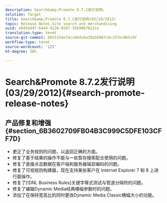 ```yaml
---
description: Search&amp;Promote 8.7.2发行说明。
solution: Target
title: Search&amp;Promote 8.7.2发行说明(03/29/2012)
topic: Release Notes,Site search and merchandising
uuid: e8454d47-6444-4136-92d7-35b90bfb12ca
translation-type: tm+mt
source-git-commit: d015154efdccbb4c6a39a56907c0c337ec065c9f
workflow-type: tm+mt
source-wordcount: '121'
ht-degree: 38%

---
```



# Search&amp;Promote 8.7.2发行说明(03/29/2012){#search-promote-release-notes}

## 产品修复和增强{#section_6B3602709FB04B3C999C5DFE103CFF7D}

* 更正了业务规则的问题，以返回正确的方面。
* 修复了基于结果的操作不能与一些暂存搜索配合使用的问题。
* 修复了直接点击数据在客户端和服务器端双编码的问题。
* 修复了可视规则构建器，现在支持某些客户在 Internet Explorer 7 和 8 上进行面操作。
* 修复了[!DNL Business Rules]关键字等式测试与管道分隔符的问题。
* 修复了编辑Dynamic Media经典横幅参数时的问题。
* 添加了在保持宽高比的同时更改Dynamic Media Classic横幅大小的功能。

